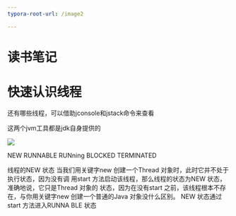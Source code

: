 ```yaml
---
typora-root-url: /image2

---
```




# 读书笔记

# 快速认识线程

还有哪些线程，可以借助jconsole和jstack命令来查看

这两个jvm工具都是jdk自身提供的



![](/1.png)





NEW
RUNNABLE
RUNning
BLOCKED
TERMINATED



线程的NEW 状态
当我们用关键字new 创建一个Thread 对象时，此时它并不处于执行状态，因为没有调
用start 方法启动该线程，那么线程的状态为NEW 状态，准确地说，它只是Thread 对象的
状态，因为在没有start 之前，该线程根本不存在，与你用关键字new 创建一个普通的Java
对象没什么区别。
NEW 状态通过start 方法进入RUNNA BLE 状态





